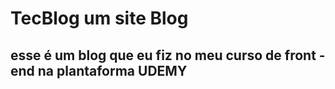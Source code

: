 <h1>TecBlog um site Blog</h1> 
<h2>esse é um blog que eu fiz no meu curso de front - end na plantaforma UDEMY</h2>
<h1></h1>
